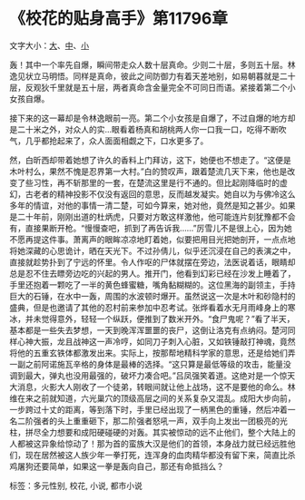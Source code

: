 # 《校花的贴身高手》第11796章

文字大小：[大](javascript:;)、[中](javascript:;)、[小](javascript:;)

轰！其中一个率先自爆，瞬间带走众人数十层真命。少则二十层，多则五十层。林逸见状立马明悟。同样是真命，彼此之间防御力有着天差地别，如易朝暮就是二十层，反观狄千里就是五十层，两者真命含金量完全不可同日而语。紧接着第二个小女孩自爆。

接下来的这一幕却是令林逸眼前一亮。第二个小女孩是自爆了，不过自爆的地方却是二十米之外，对众人的实...眼看着杨真和胡桃两人你一口我一口，吃得不断吹气，几乎都抢起来了，众人面面相觑之下，口水更多了。

然，白昕西却带着她想了许久的香料上门拜访，这下，她便也不想走了。“这便是木叶村么，果然不愧是忍界第一大村。”白的赞叹声，跟着楚流几天下来，他也是改变了些习性，再不斩那里的一套，在楚流这里是行不通的。但比起刚降临时的虚幻，古老者的精神投影不仅没有返回的意思，反而越发凝实。她自以为与佛冷这么多年的情谊，对他的事情一清二楚，可如今算来，她对他，竟然是知之甚少。如果是二十年前，刚刚出道的杜炳虎，只要对方敢这样激他，他可能连片刻犹豫都不会有，直接果断开枪。“慢慢查吧，抓到了再告诉我……”厉雪儿不是很上心，因为她不愿再提这件事。萧离声的眼眸凉凉地盯着她，似要把用目光把她剖开，一点点地将她深藏的心思诡计，晒在天光下。不过孙倩儿，似乎还沉浸在自己的表演之中，直接就趁势扑到了宁远的怀里。令人作呕的尸体就摆在旁边，法医说着话，眼睛却总是忍不住去瞟旁边吃的兴起的男人。推开门，他看到幻彩已经在沙发上睡着了，手里还抱着一颗吃了一半的黄色蜂蜜糖，嘴角黏糊糊的。这位黑海的副领主，手持巨大的石锤，在水中一轰，周围的水波顿时爆开。虽然说这一次是木叶和砂隐村的盛典，但是也邀请了其他的忍村前来参加中忍考试。张烨看着水无月雨峰身上的寒冰，并未觉得意外，轻轻一个纵跃，便推到了数米开外。“食尸鬼呢？”看了半天，基本都是一些失去梦想，一天到晚浑浑噩噩的丧尸，这倒让洛克有点纳闷。楚河同样心神大振，龙且战神这一声冷哼，如同刀子刺入心脏，又如铁锤敲打神魂，竟然将他的五重玄铁体都激发出来。实际上，按那帮地精科学家的意思，还是给她们弄一副之前阿诺施瓦辛格的身体是最棒的选择。“这只算是最低等级的攻击，能量没调到最大，弹丸也没用最强的，破坏力凑合吧。”吕凤强笑着道。这绝对是一个惊天大消息，火影大人刚收了一个徒弟，转眼间就让他上战场，这不是要他的命么。林维在来之前就知道，六光巢穴的顶级高层之间的关系复杂又混乱。成阳大步向前，一步跨过十丈的距离，等到落下时，手里已经出现了一柄黑色的重锤，然后冲着一名二阶强者的头上重重砸下，那二阶强者怒吼一声，双手向上发出一团极亮的光柱，拼尽全力想要和成阳硬碰硬的对轰。其实被惊动的远不止他们，整个大陆上的人都被这异象给惊动了！那为首的蛮族大汉是他们的首领，本身战力就已经远胜他们，现在居然被这人族少年一拳打死，连浑身的血肉精华都没有留下来，简直比杀鸡屠狗还要简单，如果这一拳是轰向自己，那还有命抵挡么？

标签：多元性别, 校花, 小说, 都市小说
